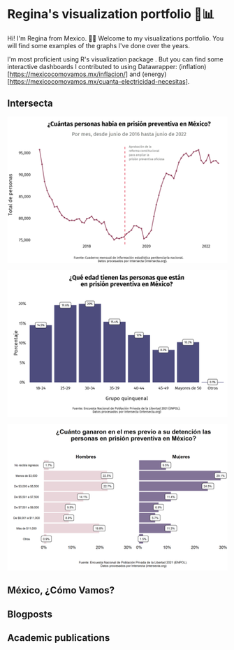 # Regina's visualization portfolio 💼📊

Hi! I'm Regina from Mexico. :woman_technologist: Welcome to my visualizations portfolio. You will find some examples of the graphs I've done over the years. 

I'm most proficient using R's visualization package <ggplot2>. But you can find some interactive dashboards I contributed to using Datawrapper: (inflation)[https://mexicocomovamos.mx/inflacion/] and (energy)[https://mexicocomovamos.mx/cuanta-electricidad-necesitas]. 

## Intersecta 
![People in pretrail mandatory detention in Mexico](https://github.com/IntersectaOrg/amicus_scjn_ppo/blob/main/04_figuras/14_personas_en_pp_cuadernos.png)

![A histogram of the age groups from women in prison](https://github.com/IntersectaOrg/amicus_scjn_ppo/blob/main/04_figuras/04_edad_persona_pp.png)

![A bar plot comparing income distribution between genders](https://github.com/IntersectaOrg/amicus_scjn_ppo/blob/main/04_figuras/06_ingresos_personas_pp.png)


## México, ¿Cómo Vamos?

## Blogposts 

## Academic publications


